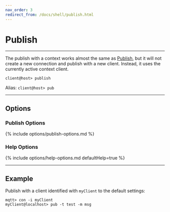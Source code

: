 ```yaml
---
nav_order: 3
redirect_from: /docs/shell/publish.html
---
```


# Publish

***

The publish with a context works almost the same as [Publish](../publish.md), but it will not create a new connection
and publish with a new client.
Instead, it uses the currently active context client.

```
client@host> publish
```

Alias: `client@host> pub`

***

## Options

### Publish Options

{% include options/publish-options.md %}

### Help Options

{% include options/help-options.md defaultHelp=true %}

***

## Example

Publish with a client identified with `myClient` to the default settings:

```
mqtt> con -i myClient
myClient@localhost> pub -t test -m msg
```
